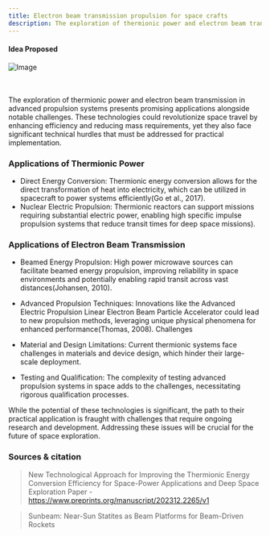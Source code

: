 ```yaml
---
title: Electron beam transmission propulsion for space crafts
description: The exploration of thermionic power and electron beam transmission in advanced propulsion systems presents promising applications alongside notable challenges
---
```


#### Idea Proposed
![Image](https://github.com/user-attachments/assets/770471d5-1030-405e-b215-0b1fa40b12dd)

<br>
<br>
The exploration of thermionic power and electron beam transmission in advanced propulsion systems presents promising applications alongside notable challenges. These technologies could revolutionize space travel by enhancing efficiency and reducing mass requirements, yet they also face significant technical hurdles that must be addressed for practical implementation.

### Applications of Thermionic Power

- Direct Energy Conversion: Thermionic energy conversion allows for the direct transformation of heat into electricity, which can be utilized in spacecraft to power systems efficiently(Go et al., 2017).
- Nuclear Electric Propulsion: Thermionic reactors can support missions requiring substantial electric power, enabling high specific impulse propulsion systems that reduce transit times for deep space missions).

### Applications of Electron Beam Transmission

- Beamed Energy Propulsion: High power microwave sources can facilitate beamed energy propulsion, improving reliability in space environments and potentially enabling rapid transit across vast distances(Johansen, 2010).
 
- Advanced Propulsion Techniques: Innovations like the Advanced Electric Propulsion Linear Electron Beam Particle Accelerator could lead to new propulsion methods, leveraging unique physical phenomena for enhanced performance(Thomas, 2008).
Challenges

- Material and Design Limitations: Current thermionic systems face challenges in materials and device design, which hinder their large-scale deployment.

- Testing and Qualification: The complexity of testing advanced propulsion systems in space adds to the challenges, necessitating rigorous qualification processes.

While the potential of these technologies is significant, the path to their practical application is fraught with challenges that require ongoing research and development. Addressing these issues will be crucial for the future of space exploration.

### Sources & citation

> New Technological Approach for Improving the Thermionic Energy Conversion Efficiency for Space-Power Applications and Deep Space Exploration Paper - https://www.preprints.org/manuscript/202312.2265/v1

> Sunbeam: Near-Sun Statites as Beam Platforms for Beam-Driven Rockets